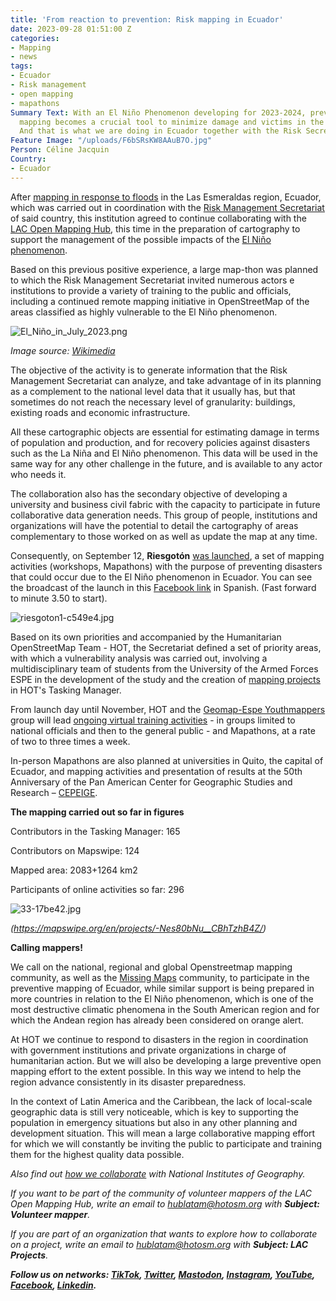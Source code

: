 ```yaml
---
title: 'From reaction to prevention: Risk mapping in Ecuador'
date: 2023-09-28 01:51:00 Z
categories:
- Mapping
- news
tags:
- Ecuador
- Risk management
- open mapping
- mapathons
Summary Text: With an El Niño Phenomenon developing for 2023-2024, preventive disaster
  mapping becomes a crucial tool to minimize damage and victims in the territories.
  And that is what we are doing in Ecuador together with the Risk Secretariat.
Feature Image: "/uploads/F6bSRsKW8AAuB7O.jpg"
Person: Céline Jacquin
Country:
- Ecuador
---
```


After [mapping in response to floods](https://www.hotosm.org/updates/mapping-as-a-response-to-the-disaster-in-esmeraldas-ecuador/) in the Las Esmeraldas region, Ecuador, which was carried out in coordination with the [Risk Management Secretariat](https://www.gestionderiesgos.gob.ec/) of said country, this institution agreed to continue collaborating with the [LAC Open Mapping Hub](https://www.hotosm.org/hubs/open-mapping-hub-latin-america-and-the-caribbean), this time in the preparation of cartography to support the management of the possible impacts of the [El Niño phenomenon](https://en.wikipedia.org/wiki/El_Ni%C3%B1o).

Based on this previous positive experience, a large map-thon was planned to which the Risk Management Secretariat invited numerous actors e institutions to provide a variety of training to the public and officials, including a continued remote mapping initiative in OpenStreetMap of the areas classified as highly vulnerable to the El Niño phenomenon.

![El_Niño_in_July_2023.png](/uploads/El_Ni%C3%B1o_in_July_2023.png)

*Image source: [Wikimedia](https://commons.m.wikimedia.org/wiki/File:El_Ni%C3%B1o_in_July_2023.png)*

The objective of the activity is to generate information that the Risk Management Secretariat can analyze, and take advantage of in its planning as a complement to the national level data that it usually has, but that sometimes do not reach the necessary level of granularity: buildings, existing roads and economic infrastructure.

All these cartographic objects are essential for estimating damage in terms of population and production, and for recovery policies against disasters such as the La Niña and El Niño phenomenon. This data will be used in the same way for any other challenge in the future, and is available to any actor who needs it.

The collaboration also has the secondary objective of developing a university and business civil fabric with the capacity to participate in future collaborative data generation needs. This group of people, institutions and organizations will have the potential to detail the cartography of areas complementary to those worked on as well as update the map at any time.

Consequently, on September 12, **Riesgotón** [was launched](https://twitter.com/mapeoabierto_la/status/1701663347802870119), a set of mapping activities (workshops, Mapathons) with the purpose of preventing disasters that could occur due to the El Niño phenomenon in Ecuador. You can see the broadcast of the launch in this [Facebook link](https://www.facebook.com/watch/live/?ref=watch_permalink&v=4235125880045790&_rdc=1&_rdr) in Spanish. (Fast forward to minute 3.50 to start).

![riesgoton1-c549e4.jpg](/uploads/riesgoton1-c549e4.jpg)

Based on its own priorities and accompanied by the Humanitarian OpenStreetMap Team - HOT, the Secretariat defined a set of priority areas, with which a vulnerability analysis was carried out, involving a multidisciplinary team of students from the University of the Armed Forces ESPE in the development of the study and the creation of [mapping projects](https://tasks.hotosm.org/explore?text=risks\+Ecuador) in HOT's Tasking Manager.

From launch day until November, HOT and the [Geomap-Espe Youthmappers](https://www.facebook.com/profile.php?id=100064128518686) group will lead [ongoing virtual training activities](https://twitter.com/mapeoabierto_la/status/1702758130466042244) - in groups limited to national officials and then to the general public - and Mapathons, at a rate of two to three times a week.

In-person Mapathons are also planned at universities in Quito, the capital of Ecuador, and mapping activities and presentation of results at the 50th Anniversary of the Pan American Center for Geographic Studies and Research – [CEPEIGE](https://aniversario50.cepeige.org/).

**The mapping carried out so far in figures**

Contributors in the Tasking Manager: 165

Contributors on Mapswipe: 124

Mapped area: 2083\+1264 km2

Participants of online activities so far: 296

![33-17be42.jpg](/uploads/33-17be42.jpg)

*(https://mapswipe.org/en/projects/-Nes80bNu__CBhTzhB4Z/)*

**Calling mappers!**

We call on the national, regional and global Openstreetmap mapping community, as well as the [Missing Maps](https://www.missingmaps.org/) community, to participate in the preventive mapping of Ecuador, while similar support is being prepared in more countries in relation to the El Niño phenomenon, which is one of the most destructive climatic phenomena in the South American region and for which the Andean region has already been considered on orange alert.

At HOT we continue to respond to disasters in the region in coordination with government institutions and private organizations in charge of humanitarian action. But we will also be developing a large preventive open mapping effort to the extent possible. In this way we intend to help the region advance consistently in its disaster preparedness.

In the context of Latin America and the Caribbean, the lack of local-scale geographic data is still very noticeable, which is key to supporting the population in emergency situations but also in any other planning and development situation. This will mean a large collaborative mapping effort for which we will constantly be inviting the public to participate and training them for the highest quality data possible.

*Also find out [how we collaborate](https://www.hotosm.org/updates/openstreetmap-y-las-cartografias-oficiales/) with National Institutes of Geography.*

*If you want to be part of the community of volunteer mappers of the LAC Open Mapping Hub, write an email to [hublatam@hotosm.org](https://www.hotosm.org/updates/mapping-as-a-response-to-the-disaster-in-esmeraldas-ecuador/hublatam@hotosm.org) with **Subject: Volunteer mapper**.*

*If you are part of an organization that wants to explore how to collaborate on a project, write an email to [hublatam@hotosm.org](https://www.hotosm.org/updates/mapping-as-a-response-to-the-disaster-in-esmeraldas-ecuador/hublatam@hotosm.org) with **Subject: LAC Projects**.*

***Follow us on networks: [TikTok](https://www.tiktok.com/@mapeoabierto_la?lang=es), [Twitter](https://twitter.com/mapeoabierto_la), [Mastodon](https://mapstodon.space/@mapeoabierto_la), [Instagram](https://www.instagram.com/mapeoabierto_la/), [YouTube](https://www.youtube.com/channel/UCTH6Z_QODJ4NmmBmubS68VA), [Facebook](https://www.facebook.com/Mapeo-abierto-Am%C3%A9rica-Latina-102804808622456/), [Linkedin](https://www.linkedin.com/showcase/91453300/admin/feed/posts/).***